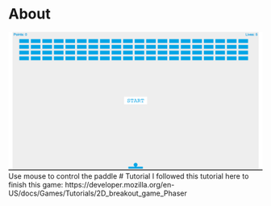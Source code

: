 # About 
<img src="screenshot.png"> 
Use mouse to control the paddle 
# Tutorial 
I followed this tutorial here to finish this game: 
https://developer.mozilla.org/en-US/docs/Games/Tutorials/2D_breakout_game_Phaser
